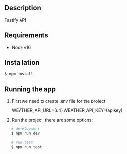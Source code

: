 ## Description

Fastify API

## Requirements

- Node v16

## Installation

```bash
$ npm install
```

## Running the app

  1. First we need to create .env file for the project

      WEATHER_API_URL=(url)
      WEATHER_API_KEY=(apikey)

  2. Run the project, there are some options:

  ```bash
     # development
     $ npm run dev

     # run test
     $ npm run test
  ```
